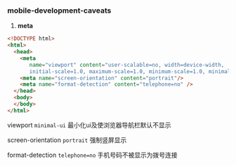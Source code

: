 ### mobile-development-caveats

1. **meta**

```html
<!DOCTYPE html>
<html>
  <head>
    <meta 
       name="viewport" content="user-scalable=no, width=device-width, 
       initial-scale=1.0, maximum-scale=1.0, minimum-scale=1.0, minimal-ui"/>
    <meta name="screen-orientation" content="portrait"/>
    <meta name="format-detection" content="telephone=no" />
  </head>
  <body>
  </body>
</html>
```

 viewport `minimal-ui`  最小化ui及使浏览器导航栏默认不显示

screen-orientation `portrait` 强制竖屏显示

format-detection `telephone=no` 手机号码不被显示为拨号连接



